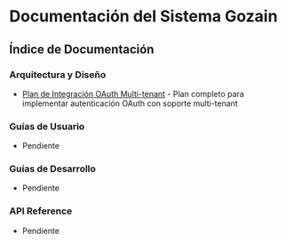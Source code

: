 # Documentación del Sistema Gozain

## Índice de Documentación

### Arquitectura y Diseño
- [Plan de Integración OAuth Multi-tenant](docs/oauth-integration-plan.md) - Plan completo para implementar autenticación OAuth con soporte multi-tenant

### Guías de Usuario
- Pendiente

### Guías de Desarrollo
- Pendiente

### API Reference
- Pendiente